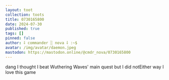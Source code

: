 ```yaml
---
layout: toot
collection: toots
title: 0730165800
date: 2024-07-30
published: true
tags: []
pinned: false
author: ⸸ commander ░ nova ⸸ :~$
avatar: /img/avatar/daemon.jpeg
mastodon: https://mastodon.online/@cmdr_nova/0730165800
---
```


dang I thought I beat Wuthering Waves' main quest but I did notEither way I love this game
